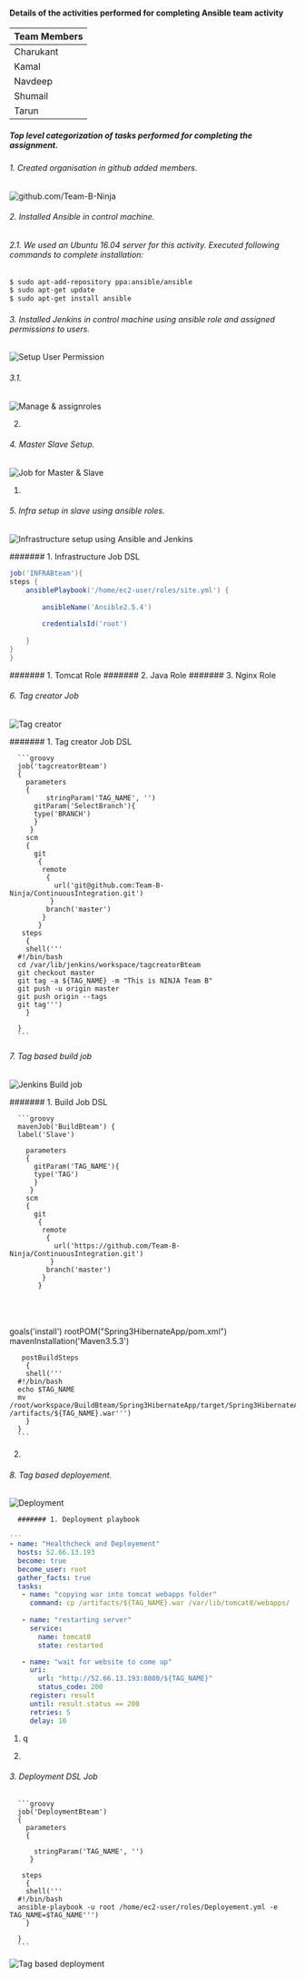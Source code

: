 

#### Details of the activities performed for completing Ansible team activity

| Team Members |
| ------------ |
| Charukant    |
| Kamal        |
| Navdeep      |
| Shumail      |
| Tarun        |

##### Top level categorization of tasks performed for completing the assignment.

###### 1. Created organisation in github added members.

![github.com/Team-B-Ninja](https://github.com/Team-B-Ninja/Ansibleactivity/blob/master/Media/TeamActivity-githubOrg.png)

###### 2. Installed Ansible in control machine.
   ###### 2.1. We used an Ubuntu 16.04 server for this activity. Executed following commands to complete installation:
```sh
$ sudo apt-add-repository ppa:ansible/ansible
$ sudo apt-get update
$ sudo apt-get install ansible
```
###### 3. Installed Jenkins in control machine using ansible role and assigned permissions to users.

![ Setup User Permission ](https://github.com/Team-B-Ninja/Ansibleactivity/blob/master/Media/UserPermission.png)

   ###### 3.1. 

![ Manage & assignroles ](https://github.com/Team-B-Ninja/Ansibleactivity/blob/master/Media/Manageandassignroles.png)

   2. 

###### 4. Master Slave Setup.

![ Job for Master & Slave ](https://github.com/Team-B-Ninja/Ansibleactivity/blob/master/Media/Jobsandmasterslave.png)

   1. 

###### 5. Infra setup in slave using ansible roles.

![ Infrastructure setup using Ansible and Jenkins ](https://github.com/Team-B-Ninja/Ansibleactivity/blob/master/Media/INFRABteam.png)

####### 1. Infrastructure Job DSL

```groovy
job('INFRABteam'){
steps {
    ansiblePlaybook('/home/ec2-user/roles/site.yml') {
     
        ansibleName('Ansible2.5.4')
        
        credentialsId('root')
        
    }
}
}
```
   ####### 1. Tomcat Role
   ####### 2. Java Role
   ####### 3. Nginx Role

###### 6. Tag creator Job

![ Tag creator ](https://github.com/Team-B-Ninja/Ansibleactivity/blob/master/Media/tagcreatorBteam.png)

   ####### 1. Tag creator Job DSL

      ```groovy
      job('tagcreatorBteam')
      {
        parameters
        {
             stringParam('TAG_NAME', '')
          gitParam('SelectBranch'){
          type('BRANCH')
          }
         }
        scm 
        {
          git
           {
            remote
             {
               url('git@github.com:Team-B-Ninja/ContinuousIntegration.git')
              }
             branch('master')
            }
           }
       steps
        {
      	shell('''
      #!/bin/bash
      cd /var/lib/jenkins/workspace/tagcreatorBteam
      git checkout master
      git tag -a ${TAG_NAME} -m "This is NINJA Team B"
      git push -u origin master
      git push origin --tags
      git tag''')
        }
       
      }
      ```

###### 7. Tag based build job

![ Jenkins Build job ](https://github.com/Team-B-Ninja/Ansibleactivity/blob/master/Media/BuildBteam.png)

   ####### 1. Build Job DSL

      ```groovy
      mavenJob('BuildBteam') {
      label('Slave')
        
        parameters
        {
          gitParam('TAG_NAME'){
          type('TAG')
          }
         }
        scm 
        {
          git
           {
            remote
             {
               url('https://github.com/Team-B-Ninja/ContinuousIntegration.git')
              }
             branch('master')
            }
           }


​       
​      
​          
        goals('install') 
             rootPOM("Spring3HibernateApp/pom.xml")
              mavenInstallation('Maven3.5.3')
      
       postBuildSteps
        {
      	shell('''
      #!/bin/bash
      echo $TAG_NAME
      mv /root/workspace/BuildBteam/Spring3HibernateApp/target/Spring3HibernateApp.war /artifacts/${TAG_NAME}.war''')
        }
      }
      ```
   2. 

###### 8. Tag based deployement.

![ Deployment ](https://github.com/Team-B-Ninja/Ansibleactivity/blob/master/Media/DeploymentBteam.png)

      ####### 1. Deployment playbook

```yml
---
- name: "Healthcheck and Deployement"
  hosts: 52.66.13.193
  become: true
  become_user: root
  gather_facts: true
  tasks:
   - name: "copying war into tomcat webapps folder"
     command: cp /artifacts/${TAG_NAME}.war /var/lib/tomcat8/webapps/
          
   - name: "restarting server"
     service:
       name: tomcat8
       state: restarted

   - name: "wait for website to come up"
     uri:
       url: "http://52.66.13.193:8080/${TAG_NAME}"
       status_code: 200
     register: result
     until: result.status == 200
     retries: 5
     delay: 10
```

   1. q

   2. 

###### 3. Deployment DSL Job

      ```groovy
      job('DeploymentBteam')
      {
        parameters
        {
           
          stringParam('TAG_NAME', '')
         }
        
       steps
        {
      	shell('''
      #!/bin/bash
      ansible-playbook -u root /home/ec2-user/roles/Deployement.yml -e TAG_NAME=$TAG_NAME''')
        }
       
      }
      ```

![ Tag based deployment ](https://github.com/Team-B-Ninja/Ansibleactivity/blob/master/Media/Tagbaseddeployment.png)
